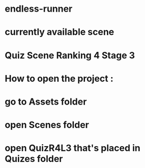 # endless-runner
# currently available scene
# Quiz Scene Ranking 4 Stage 3
# 
# How to open the project :
# go to Assets folder
# open Scenes folder
# open QuizR4L3 that's placed in Quizes folder
